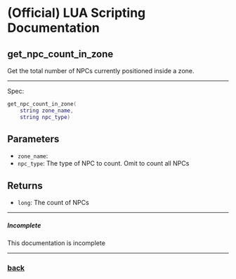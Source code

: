 
# (Official) LUA Scripting Documentation

## get_npc_count_in_zone

Get the total number of NPCs currently positioned inside a zone.

___

Spec:

```lua
get_npc_count_in_zone(
	string zone_name,
	string npc_type)
```

## Parameters

- `zone_name`: 
- `npc_type`: The type of NPC to count. Omit to count all NPCs

## Returns

- `long`: The count of NPCs

___

##### Incomplete

This documentation is incomplete

___

### [back](../getters)
